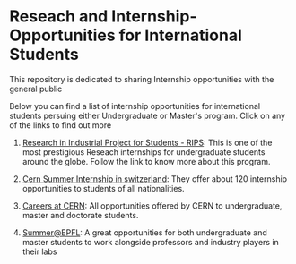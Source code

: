 # Reseach and Internship-Opportunities for International Students
This repository is dedicated to sharing Internship opportunities with the general public

Below you can find a list of internship opportunities for international students persuing either Undergraduate or Master's program.
Click on any of the links to find out more

1. [Research in Industrial Project for Students - RIPS](http://www.ipam.ucla.edu/programs/student-research-programs/research-in-industrial-projects-for-students-rips-2022/): This is one of the most prestigious Reseach internships for undergraduate students around the globe. Follow the link to know more about this program.

2. [Cern Summer Internship in switzerland](https://home.cern/summer-student-programme#:~:text=The%20CERN%20Summer%20Student%20Programme,at%20CERN%20in%20Geneva%2C%20Switzerland.): They offer about 120 internship opportunities to students of all nationalities. 
3. [Careers at CERN](https://careers.cern/join-us/students): All opportunities offered by CERN to undergraduate, master and doctorate students.
4. [Summer@EPFL](https://summer.epfl.ch/): A great opportunities for both undergraduate and master students to work alongside professors and industry players in their labs
